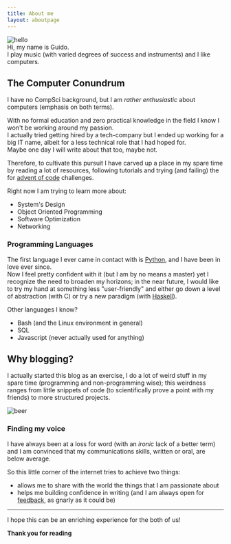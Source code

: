 ```yaml
---
title: About me
layout: aboutpage
---
```


![hello](/img/about/presentation.jpg)  
Hi, my name is Guido.  
I play music (with varied degrees of success and instruments) and I like
computers.

## The Computer Conundrum

I have no CompSci background, but I am _rather enthusiastic_ about computers
(emphasis on both terms).

With no formal education and zero practical knowledge in the field I know
I won't be working around my passion.  
I actually tried getting hired by a tech-company but I ended up working for
a big IT name, albeit for a less technical role that I had hoped for.  
Maybe one day I will write about that too, maybe not.

Therefore, to cultivate this pursuit I have carved up a place in my spare time
by reading a lot of resources, following tutorials and trying (and failing) the
for [advent of code](https://adventofcode.com/) challenges.

Right now I am trying to learn more about:

- System's Design
- Object Oriented Programming
- Software Optimization
- Networking

### Programming Languages

The first language I ever came in contact with is
[Python](https://www.python.org), and I have been in love ever since.  
Now I feel pretty confident with it (but I am by no means a master) yet
I recognize the need to broaden my horizons; in the near future, I would like
to try my hand at something less "user-friendly" and either go down a level of
abstraction (with C) or try a new paradigm (with [Haskell](http://learnyouahaskell.com/)).

Other languages I know?

- Bash (and the Linux environment in general)
- SQL
- Javascript (never actually used for anything)

## Why blogging?

I actually started this blog as an exercise, I do a lot of weird stuff in my
spare time (programming and non-programming wise); this weirdness ranges from
little snippets of code (to scientifically prove a point with my friends) to
more structured projects.

![beer](/img/about/beer.jpg "Here I was tring to prove that I can get drunk with just one beer")

### Finding my voice

I have always been at a loss for word (with an _ironic_ lack of a better term)
and I am convinced that my communications skills, written or oral, are below
average.

So this little corner of the internet tries to achieve two things:

- allows me to share with the world the things that I am passionate about
- helps me building confidence in writing (and I am always open for
  [feedback](mailto:guido.minieri@gmail.com), as gnarly as it could be)

---

I hope this can be an enriching experience for the both of us!  

**Thank you for reading**
